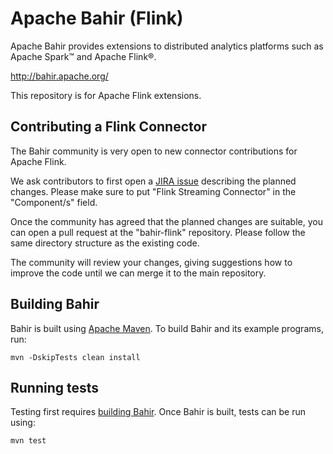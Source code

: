 # Apache Bahir (Flink)

Apache Bahir provides extensions to distributed analytics platforms such as Apache Spark™ and Apache Flink®.

<http://bahir.apache.org/>


This repository is for Apache Flink extensions.

## Contributing a Flink Connector

The Bahir community is very open to new connector contributions for Apache Flink.

We ask contributors to first open a [JIRA issue](issues.apache.org/jira/browse/BAHIR) describing the planned changes. Please make sure to put "Flink Streaming Connector" in the "Component/s" field.

Once the community has agreed that the planned changes are suitable, you can open a pull request at the "bahir-flink" repository.
Please follow the same directory structure as the existing code.

The community will review your changes, giving suggestions how to improve the code until we can merge it to the main repository.



## Building Bahir

Bahir is built using [Apache Maven](http://maven.apache.org/).
To build Bahir and its example programs, run:

    mvn -DskipTests clean install

## Running tests

Testing first requires [building Bahir](#building-bahir). Once Bahir is built, tests
can be run using:

    mvn test
